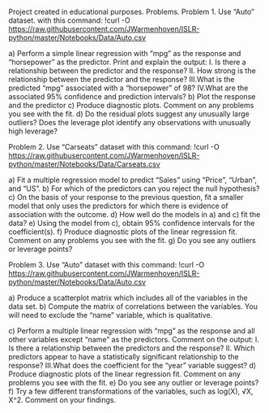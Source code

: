Project created in educational purposes.
Problems.
Problem 1. Use “Auto” dataset.
with this command: !curl -O https://raw.githubusercontent.com/JWarmenhoven/ISLR-python/master/Notebooks/Data/Auto.csv

a) Perform a simple linear regression with “mpg” as the response and “horsepower” as the predictor. Print and explain the output: I. Is there a relationship between the predictor and the response? II. How strong is the relationship between the predictor and the response? III.What is the predicted “mpg” associated with a “horsepower” of 98? IV.What are the associated 95% confidence and prediction intervals? b) Plot the response and the predictor c) Produce diagnostic plots. Comment on any problems you see with the fit. d) Do the residual plots suggest any unusually large outliers? Does the leverage plot identify any observations with unusually high leverage?

Problem 2. Use “Carseats” dataset
with this command: !curl -O https://raw.githubusercontent.com/JWarmenhoven/ISLR-python/master/Notebooks/Data/Carseats.csv

a) Fit a multiple regression model to predict “Sales” using “Price”, “Urban”, and “US”. b) For which of the predictors can you reject the null hypothesis? c) On the basis of your response to the previous question, fit a smaller model that only uses the predictors for which there is evidence of association with the outcome. d) How well do the models in a) and c) fit the data? e) Using the model from c), obtain 95% confidence intervals for the coefficient(s). f) Produce diagnostic plots of the linear regression fit. Comment on any problems you see with the fit. g) Do you see any outliers or leverage points?

Problem 3. Use “Auto” dataset
with this command: !curl -O https://raw.githubusercontent.com/JWarmenhoven/ISLR-python/master/Notebooks/Data/Auto.csv

a) Produce a scatterplot matrix which includes all of the variables in the data set. b) Compute the matrix of correlations between the variables. You will need to exclude the “name” variable, which is qualitative.

c) Perform a multiple linear regression with “mpg” as the response and all other variables except “name” as the predictors. Comment on the output: I. Is there a relationship between the predictors and the response? II. Which predictors appear to have a statistically significant relationship to the response? III.What does the coefficient for the “year” variable suggest? d) Produce diagnostic plots of the linear regression fit. Comment on any problems you see with the fit. e) Do you see any outlier or leverage points? f) Try a few different transformations of the variables, such as log(X), √X, X^2. Comment on your findings.
